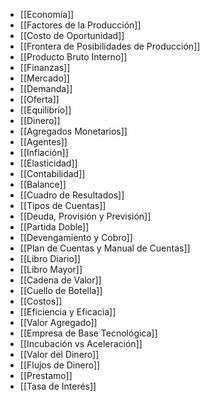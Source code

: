 - [[Economía]]
- [[Factores de la Producción]]
- [[Costo de Oportunidad]]
- [[Frontera de Posibilidades de Producción]]
- [[Producto Bruto Interno]]
- [[Finanzas]]
- [[Mercado]]
- [[Demanda]]
- [[Oferta]]
- [[Equilibrio]]
- [[Dinero]]
- [[Agregados Monetarios]]
- [[Agentes]]
- [[Inflación]]
- [[Elasticidad]]
- [[Contabilidad]]
- [[Balance]]
- [[Cuadro de Resultados]]
- [[Tipos de Cuentas]]
- [[Deuda, Provisión y Previsión]]
- [[Partida Doble]]
- [[Devengamiento y Cobro]]
- [[Plan de Cuentas y Manual de Cuentas]]
- [[Libro Diario]]
- [[Libro Mayor]]
- [[Cadena de Valor]]
- [[Cuello de Botella]]
- [[Costos]]
- [[Eficiencia y Eficacia]]
- [[Valor Agregado]]
- [[Empresa de Base Tecnológica]]
- [[Incubación vs Aceleración]]
- [[Valor del Dinero]]
- [[Flujos de Dinero]]
- [[Prestamo]]
- [[Tasa de Interés]]
